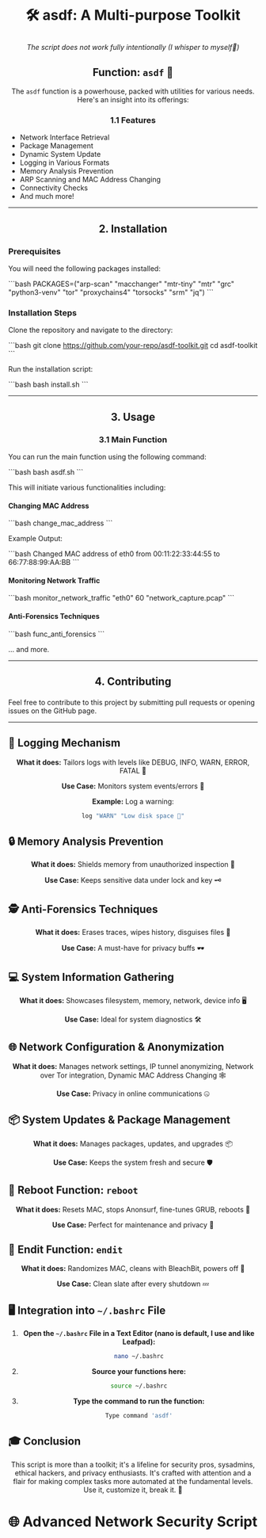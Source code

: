 
# <p align="center">🛠️ asdf: A Multi-purpose Toolkit</p>
<div align="center">

_The script does not work fully intentionally (I whisper to myself🥴)_

## Function: `asdf` 🧰

The `asdf` function is a powerhouse, packed with utilities for various needs. Here's an insight into its offerings:
</div>

### <p align="center">1.1 Features</p>

- Network Interface Retrieval
- Package Management
- Dynamic System Update
- Logging in Various Formats
- Memory Analysis Prevention
- ARP Scanning and MAC Address Changing
- Connectivity Checks
- And much more!

---

## <p align="center">2. Installation</p>

### Prerequisites

You will need the following packages installed:

\`\`\`bash
PACKAGES=("arp-scan" "macchanger" "mtr-tiny" "mtr" "grc" "python3-venv" "tor" "proxychains4" "torsocks" "srm" "jq")
\`\`\`

### Installation Steps

Clone the repository and navigate to the directory:

\`\`\`bash
git clone https://github.com/your-repo/asdf-toolkit.git
cd asdf-toolkit
\`\`\`

Run the installation script:

\`\`\`bash
bash install.sh
\`\`\`

---

## <p align="center">3. Usage</p>

### <p align="center">3.1 Main Function</p>

You can run the main function using the following command:

\`\`\`bash
bash asdf.sh
\`\`\`

This will initiate various functionalities including:

#### Changing MAC Address

\`\`\`bash
change_mac_address
\`\`\`

Example Output:

\`\`\`bash
Changed MAC address of eth0 from 00:11:22:33:44:55 to 66:77:88:99:AA:BB
\`\`\`

#### Monitoring Network Traffic

\`\`\`bash
monitor_network_traffic "eth0" 60 "network_capture.pcap"
\`\`\`

#### Anti-Forensics Techniques

\`\`\`bash
func_anti_forensics
\`\`\`

... and more.

---

## <p align="center">4. Contributing</p>

Feel free to contribute to this project by submitting pull requests or opening issues on the GitHub page.

---


## 📝 Logging Mechanism
<div align="center">

**What it does:** Tailors logs with levels like DEBUG, INFO, WARN, ERROR, FATAL 📜

**Use Case:** Monitors system events/errors 🔎

**Example:** Log a warning:
  ```bash
  log "WARN" "Low disk space 🚨"
  ```

</div>

## 🔒 Memory Analysis Prevention
<div align="center">

**What it does:** Shields memory from unauthorized inspection 🔐

**Use Case:** Keeps sensitive data under lock and key 🗝️

</div>

## 🕵️ Anti-Forensics Techniques
<div align="center">

**What it does:** Erases traces, wipes history, disguises files 🧹

**Use Case:** A must-have for privacy buffs 🕶️

</div>

## 💻 System Information Gathering
<div align="center">

**What it does:** Showcases filesystem, memory, network, device info 🖥️

**Use Case:** Ideal for system diagnostics 🛠️

</div>

## 🌐 Network Configuration & Anonymization
<div align="center">

**What it does:** Manages network settings, IP tunnel anonymizing, Network over Tor integration, Dynamic MAC Address Changing 🕸️

**Use Case:** Privacy in online communications 🤐

</div>

## 📦 System Updates & Package Management
<div align="center">

**What it does:** Manages packages, updates, and upgrades 📦

**Use Case:** Keeps the system fresh and secure 🛡️

</div>

## 🔄 Reboot Function: `reboot`
<div align="center">

**What it does:** Resets MAC, stops Anonsurf, fine-tunes GRUB, reboots 🔄

**Use Case:** Perfect for maintenance and privacy 🧽

</div>

## 🛑 Endit Function: `endit`
<div align="center">

**What it does:** Randomizes MAC, cleans with BleachBit, powers off 🚫

**Use Case:** Clean slate after every shutdown 💤

</div>

## 🖥️ Integration into `~/.bashrc` File
<div align="center">

1. **Open the `~/.bashrc` File in a Text Editor (nano is default, I use and like Leafpad):**
   ```bash
   nano ~/.bashrc
   ```

2. **Source your functions here:**
   ```bash
   source ~/.bashrc
   ```

3. **Type the command to run the function:**
   ```bash
   Type command 'asdf'
   ```

</div>

## 🎓 Conclusion
<div align="center">

This script is more than a toolkit; it's a lifeline for security pros, sysadmins, ethical hackers, and privacy enthusiasts. It's crafted with attention and a flair for making complex tasks more automated at the fundamental levels. Use it, customize it, break it. 🚀

</div>

# 🌐 Advanced Network Security Script
